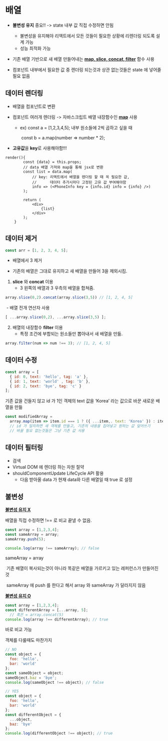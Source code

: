 # 배열

- **불변성 유지** 중요!!  -> state 내부 값 직접 수정하면 안됨
  - 불변성을 유지해야 리액트에서 모든 것들이 필요한 상황에 리렌더링 되도록 설계 가능
  - 성능 최적화 가능

- 기존 배열 기반으로 새 배열 만들어내는 **<u>map, slice, concat, filter</u>** 함수 사용
- 컴포넌트 내부에서 필요한 값 중 렌더링 되는것과 상관 없는것들은 state 에 넣어줄 필요 없음



## 데이터 렌더링

- 배열을 컴포넌트로 변환

- 컴포넌트 여러개 렌더링 -> 자바스크립트 배열 내장함수인 **<u>map</u>** 사용

  - ex) const a = [1,2,3,4,5]; 내부 원소들에 2씩 곱하고 싶을 때

    ​	  const b = a.map(number => number * 2);

- **고유값**을 **key**로 사용해야함!!!

```
render(){
        const {data} = this.props;
        // data 배열 가져와 map을 통해 jsx로 변환
        const list = data.map(
            // key: 리액트에서 배열을 렌더링 할 때 꼭 필요한 값,
            //		데이터 추가시마다 고정된 고유 값 부여해야함
            info => (<PhoneInfo key = {info.id} info = {info} />)
        );

        return (
            <div>
                {list}
            </div>
        );
    }
```



## 데이터 제거

```javascript
const arr = [1, 2, 3, 4, 5];
```

- 배열에서 3 제거

- 기존의 배열은 그대로 유지하고 새 배열을 만들어 3을 제외시킴.

  

1. **slice** 와 **concat** 이용
   - 3 왼쪽의 배열과 3 우측의 배열을 합쳐줌.

```javascript
array.slice(0,2).concat(array.slice(3,5)) // [1, 2, 4, 5]
```

​		- 배열 전개 연산자 사용

```javascript
[ ...array.slice(0,2), ...array.slice(3,5) ];
```

2. 배열의 내장함수 **filter** 이용
   - 특정 조건에 부합되는 원소들만 뽑아내서 새 배열을 만듦.

```javascript
array.filter(num => num !== 3); // [1, 2, 4, 5]
```





## 데이터 수정

```javascript
const array = [
  { id: 0, text: 'hello', tag: 'a' },
  { id: 1, text: 'world' , tag: 'b' },
  { id: 2, text: 'bye', tag: 'c' }
];
```

기존 값을 건들지 않고 id 가 1인 객체의 text 값을 ‘Korea’ 라는 값으로 바꾼 새로운 배열을 만듦

```javascript
const modifiedArray = 
  array.map(item => item.id === 1 ? ({ ...item,. text: 'Korea' }) : item
  // id 가 일치하면 새 객체를 만들고, 기존의 내용을 집어넣고 원하는 값 덮어쓰기
  // 바꿀 필요 없는것들은 그냥 기존 값 사용
```





## 데이터 필터링

- 검색
- Virtual DOM 에 렌더링 하는 자원 절약
- shouldComponentUpdate LifeCycle API 활용
  - 다음 받아올 data 가 현재 data와 다른 배열일 때 true 로 설정



## 불변성

**<u>불변성 유지 X</u>**

배열을 직접 수정하면 !== 로 비교 끝낼 수 없음.

```javascript
const array = [1,2,3,4];
const sameArray = array;
sameArray.push(5);

console.log(array !== sameArray); // false
```

sameArray = array 

​	기존 배열이 복사되는것이 아니라 똑같은 배열을 가르키고 있는 레퍼런스가 만들어진 것

​	sameArray 에 push 를 한다고 해서 array 와 sameArray 가 달라지지 않음



 **<u>불변성 유지 O</u>**

```javascript
const array = [1,2,3,4];
const differentArray = [...array, 5];
  // 혹은 = array.concat(5)
console.log(array !== differentArray); // true
```

바로 비교 가능



객체를 다룰때도 마찬가지

```javascript
// NO
const object = {
  foo: 'hello',
  bar: 'world'
};
const sameObject = object;
sameObject.baz = 'bye';
console.log(sameObject !== object); // false

// YES
const object = {
  foo: 'hello',
  bar: 'world'
};
const differentObject = {
  ...object,
  baz: 'bye'
};
console.log(differentObject !== object); // true
```